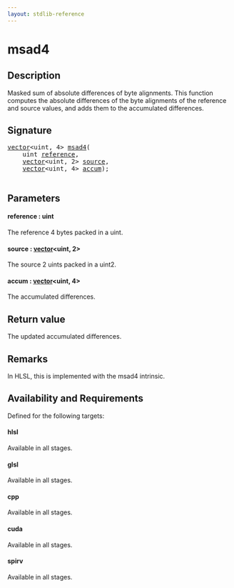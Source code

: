 ```yaml
---
layout: stdlib-reference
---
```


# msad4

## Description

Masked sum of absolute differences of byte alignments.
This function computes the absolute differences of the byte alignments of the reference and source values, and adds them to the accumulated differences.



## Signature 

<pre>
<a href="../types/vector/index" class="code_type">vector</a>&lt;<span class="code_keyword">uint</span>, 4&gt; <a href="msad4">msad4</a>(
    <span class="code_keyword">uint</span> <a href="msad4#decl-reference" class="code_param">reference</a>,
    <a href="../types/vector/index" class="code_type">vector</a>&lt;<span class="code_keyword">uint</span>, 2&gt; <a href="msad4#decl-source" class="code_param">source</a>,
    <a href="../types/vector/index" class="code_type">vector</a>&lt;<span class="code_keyword">uint</span>, 4&gt; <a href="msad4#decl-accum" class="code_param">accum</a>);

</pre>

## Parameters

####  <a id="decl-reference"></a>reference  : uint
The reference 4 bytes packed in a uint.

####  <a id="decl-source"></a>source  : [vector](../types/vector/index)\<uint, 2\>
The source 2 uints packed in a uint2.

####  <a id="decl-accum"></a>accum  : [vector](../types/vector/index)\<uint, 4\>
The accumulated differences.


## Return value
The updated accumulated differences.

## Remarks
In HLSL, this is implemented with the msad4 intrinsic.


## Availability and Requirements

Defined for the following targets:

#### hlsl
Available in all stages.

#### glsl
Available in all stages.

#### cpp
Available in all stages.

#### cuda
Available in all stages.

#### spirv
Available in all stages.



